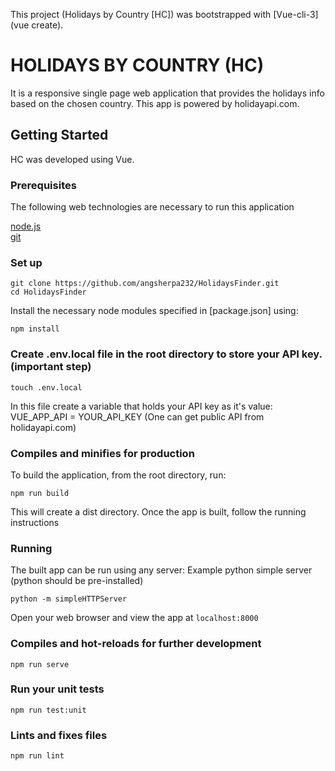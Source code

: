This project (Holidays by Country [HC]) was bootstrapped with [Vue-cli-3](vue create).

# HOLIDAYS BY COUNTRY (HC)

It is a responsive single page web application that provides the holidays info based on the chosen country. This app is powered by holidayapi.com.

## Getting Started

HC was developed using Vue.

### Prerequisites

The following web technologies are necessary to run this application

[node.js](https://nodejs.org/en/)<br/>
[git](https://git-scm.com/downloads)

### Set up

``` 
git clone https://github.com/angsherpa232/HolidaysFinder.git
cd HolidaysFinder
```

Install the necessary node modules specified in [package.json] using:

``` 
npm install
```
### Create .env.local file in the root directory to store your API key. (important step)

``` 
touch .env.local
```
In this file create a variable that holds your API key as it's value:
VUE_APP_API = YOUR_API_KEY (One can get public API from holidayapi.com) 

### Compiles and minifies for production

To build the application, from the root directory, run:

``` 
npm run build
```

This will create a dist directory. Once the app is built, follow the running instructions

### Running

The built app can be run using any server: Example python simple server (python should be pre-installed)

``` 
python -m simpleHTTPServer
```

Open your web browser and view the app at `localhost:8000` 

### Compiles and hot-reloads for further development

``` 
npm run serve
```

### Run your unit tests

``` 
npm run test:unit
```

### Lints and fixes files

``` 
npm run lint
```

